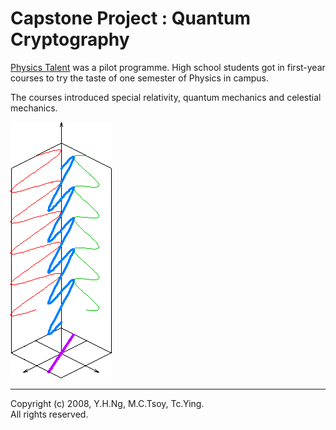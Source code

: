 # Capstone Project : Quantum Cryptography

[Physics Talent](http://www.phy.cuhk.edu.hk/phytalent/) was a pilot programme. High school students got in first-year courses to try the taste of one semester of Physics in campus.

The courses introduced special relativity, quantum mechanics and celestial mechanics.

![polarization](https://github.com/tc-ying/cuhk/blob/main/Physics-Talent-2008/docs/quantum-cryptography-teaser.png)

---------------
Copyright (c) 2008, Y.H.Ng, M.C.Tsoy, Tc.Ying.  
All rights reserved.
